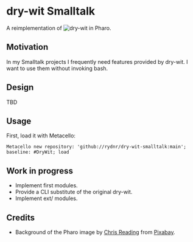 # dry-wit Smalltalk

A reimplementation of ![dry-wit](https://github.com/rydnr/dry-wit/" "dry-wit") in Pharo.

## Motivation

In my Smalltalk projects I frequently need features provided by dry-wit. I want to use them without invoking bash.

## Design

TBD

## Usage

First, load it with Metacello:

```smalltalk
Metacello new repository: 'github://rydnr/dry-wit-smalltalk:main'; baseline: #DryWit; load
```

## Work in progress

- Implement first modules.
- Provide a CLI substitute of the original dry-wit.
- Implement ext/ modules.

## Credits

- Background of the Pharo image by <a href="https://pixabay.com/users/chrisreadingfoto-2723427/">Chris Reading</a> from <a href="https://pixabay.com/">Pixabay</a>.
